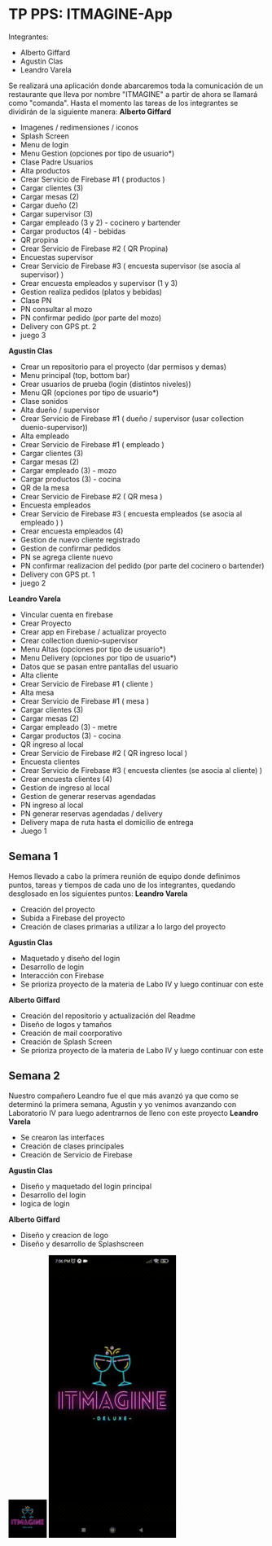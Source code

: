 # TP PPS: ITMAGINE-App
Integrantes:
- Alberto Giffard
- Agustin Clas
- Leandro Varela

Se realizará una aplicación donde abarcaremos toda la comunicación de un restaurante que lleva por nombre "ITMAGINE"
a partir de ahora se llamará como "comanda".
Hasta el momento las tareas de los integrantes se dividirán de la siguiente manera:
**Alberto Giffard**
* Imagenes / redimensiones / iconos
* Splash Screen
* Menu de login
* Menu Gestion (opciones por tipo de usuario*)
* Clase Padre Usuarios
* Alta productos
* Crear Servicio de Firebase #1 ( productos )
* Cargar clientes (3)
* Cargar mesas (2)
* Cargar dueño (2)
* Cargar supervisor (3)
* Cargar empleado (3 y 2) - cocinero y bartender
* Cargar productos (4) - bebidas
* QR propina
* Crear Servicio de Firebase #2 ( QR  Propina)
* Encuestas supervisor
* Crear Servicio de Firebase #3 ( encuesta supervisor (se asocia al supervisor) )
* Crear encuesta empleados y supervisor (1 y 3)
* Gestion realiza pedidos (platos y bebidas)
* Clase PN
* PN consultar al mozo
* PN confirmar pedido (por parte del mozo)
* Delivery con GPS pt. 2
* juego 3

**Agustin Clas**
* Crear un repositorio para el proyecto (dar permisos y demas) 
* Menu principal (top, bottom bar)
* Crear usuarios de prueba (login (distintos niveles))
* Menu QR (opciones por tipo de usuario*)
* Clase sonidos
* Alta dueño / supervisor
* Crear Servicio de Firebase #1 ( dueño / supervisor (usar collection duenio-supervisor))
* Alta empleado
* Crear Servicio de Firebase #1 ( empleado )
* Cargar clientes (3)
* Cargar mesas (2)
* Cargar empleado (3) - mozo
* Cargar productos (3) - cocina
* QR de la mesa
* Crear Servicio de Firebase #2 ( QR  mesa )
* Encuesta empleados
* Crear Servicio de Firebase #3 ( encuesta empleados (se asocia al empleado ) )
* Crear encuesta empleados (4)
* Gestion de nuevo cliente registrado
* Gestion de confirmar pedidos
* PN se agrega cliente nuevo
* PN confirmar realizacion del pedido (por parte del cocinero o bartender)
* Delivery con GPS pt. 1
* juego 2

**Leandro Varela**
* Vincular cuenta en firebase
* Crear Proyecto
* Crear app en Firebase / actualizar proyecto
* Crear collection duenio-supervisor
* Menu Altas (opciones por tipo de usuario*)
* Menu Delivery (opciones por tipo de usuario*)
* Datos que se pasan entre pantallas del usuario
* Alta cliente
* Crear Servicio de Firebase #1 ( cliente )
* Alta mesa
* Crear Servicio de Firebase #1 ( mesa )
* Cargar clientes (3)
* Cargar mesas (2)
* Cargar empleado (3) - metre
* Cargar productos (3) - cocina
* QR ingreso al local
* Crear Servicio de Firebase #2 ( QR  ingreso local )
* Encuesta clientes
* Crear Servicio de Firebase #3 ( encuesta clientes (se asocia al cliente) )
* Crear encuesta clientes (4)
* Gestion de ingreso al local
* Gestion de generar reservas agendadas
* PN ingreso al local
* PN generar reservas agendadas / delivery
* Delivery mapa de ruta hasta el domicilio de entrega
* Juego 1

## Semana 1
Hemos llevado a cabo la primera reunión de equipo donde definimos puntos, tareas y tiempos de cada uno de los integrantes, quedando desglosado en los siguientes puntos:
**Leandro Varela**
* Creación del proyecto
* Subida a Firebase del proyecto
* Creación de clases primarias a utilizar a lo largo del proyecto

**Agustin Clas** 
* Maquetado y diseño del login
* Desarrollo de login
* Interacción con Firebase
* Se prioriza proyecto de la materia de Labo IV y luego continuar con este

**Alberto Giffard**
* Creación del repositorio y actualización del Readme
* Diseño de logos y tamaños
* Creación de mail coorporativo
* Creación de Splash Screen
* Se prioriza proyecto de la materia de Labo IV y luego continuar con este

## Semana 2
Nuestro compañero Leandro fue el que más avanzó ya que como se determinó la primera semana, Agustin y yo venimos avanzando con Laboratorio IV para luego adentrarnos de lleno con este proyecto
**Leandro Varela**
* Se crearon las interfaces
* Creación de clases principales
* Creación de Servicio de Firebase

**Agustin Clas** 
* Diseño y maquetado del login principal
* Desarrollo del login
* logica de login

**Alberto Giffard**
* Diseño y creacion de logo
* Diseño y desarrollo de Splashscreen
<img src="./imagesReadme/icon.png" width="75">
<img src="./imagesReadme/splash.gif" width="250">
